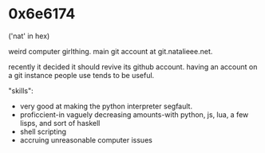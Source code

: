 # 0x6e6174
('nat' in hex)

weird computer girlthing. main git account at git.natalieee.net.

recently it decided it should revive its github account. having an account on a git instance people use tends to be useful.

"skills": 
- very good at making the python interpreter segfault.
- proficcient-in vaguely decreasing amounts-with python, js, lua, a few lisps, and sort of haskell
- shell scripting
- accruing unreasonable computer issues
